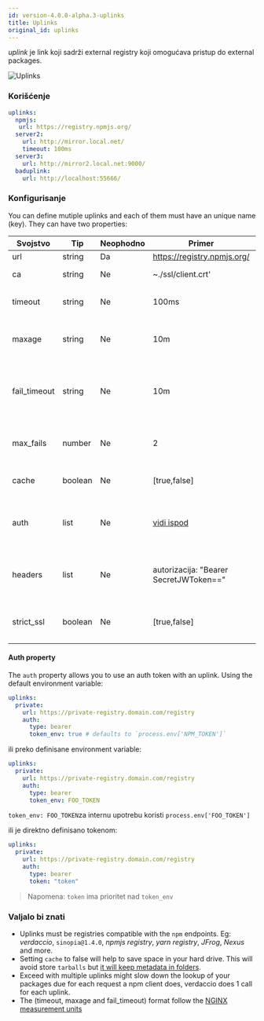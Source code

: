 ```yaml
---
id: version-4.0.0-alpha.3-uplinks
title: Uplinks
original_id: uplinks
---
```

*uplink* je link koji sadrži external registry koji omogućava pristup do external packages.

![Uplinks](/img/uplinks.png)

### Korišćenje

```yaml
uplinks:
  npmjs:
   url: https://registry.npmjs.org/
  server2:
    url: http://mirror.local.net/
    timeout: 100ms
  server3:
    url: http://mirror2.local.net:9000/
  baduplink:
    url: http://localhost:55666/
```

### Konfigurisanje

You can define mutiple uplinks and each of them must have an unique name (key). They can have two properties:

| Svojstvo     | Tip     | Neophodno | Primer                                 | Podrška | Opis                                                                                                                               | Podrazumevano     |
| ------------ | ------- | --------- | -------------------------------------- | ------- | ---------------------------------------------------------------------------------------------------------------------------------- | ----------------- |
| url          | string  | Da        | https://registry.npmjs.org/            | all     | Url registry-a                                                                                                                     | npmjs             |
| ca           | string  | Ne        | ~./ssl/client.crt'                     | all     | Put do SSL sertifikata                                                                                                             | Nema ništa zadato |
| timeout      | string  | Ne        | 100ms                                  | all     | podesite novi timeout za request                                                                                                   | 30s               |
| maxage       | string  | Ne        | 10m                                    | all     | limitira maksimalni broj neuspelih zahteva                                                                                         | 2m                |
| fail_timeout | string  | Ne        | 10m                                    | all     | definiše maksimalno vreme nakon kojeg zahtev postaje neuspešan                                                                     | 5m                |
| max_fails    | number  | Ne        | 2                                      | all     | limitira maksimalni broj neuspelih zahteva                                                                                         | 2                 |
| cache        | boolean | Ne        | [true,false]                           | >= 2.1  | keširanje svih tarballs iz storage-a                                                                                               | true              |
| auth         | list    | Ne        | [vidi ispod](uplinks.md#auth-property) | >= 2.5  | dodeljuje zaglavlje 'Authorization' [više informacija](http://blog.npmjs.org/post/118393368555/deploying-with-npm-private-modules) | onemogućeno       |
| headers      | list    | Ne        | autorizacija: "Bearer SecretJWToken==" | all     | lista korisničkih, prilagođenih zaglavlja za uplink                                                                                | onemogućeno       |
| strict_ssl   | boolean | Ne        | [true,false]                           | > = 3.0 | If true, zahteva da SSL certifikat bude validan.                                                                                   | true              |

#### Auth property

The `auth` property allows you to use an auth token with an uplink. Using the default environment variable:

```yaml
uplinks:
  private:
    url: https://private-registry.domain.com/registry
    auth:
      type: bearer
      token_env: true # defaults to `process.env['NPM_TOKEN']`
```

ili preko definisane environment variable:

```yaml
uplinks:
  private:
    url: https://private-registry.domain.com/registry
    auth:
      type: bearer
      token_env: FOO_TOKEN
```

`token_env: FOO_TOKEN`za internu upotrebu koristi `process.env['FOO_TOKEN']`

ili je direktno definisano tokenom:

```yaml
uplinks:
  private:
    url: https://private-registry.domain.com/registry
    auth:
      type: bearer
      token: "token"
```

> Napomena: `token` ima prioritet nad `token_env`

### Valjalo bi znati

* Uplinks must be registries compatible with the `npm` endpoints. Eg: *verdaccio*, `sinopia@1.4.0`, *npmjs registry*, *yarn registry*, *JFrog*, *Nexus* and more.
* Setting `cache` to false will help to save space in your hard drive. This will avoid store `tarballs` but [it will keep metadata in folders](https://github.com/verdaccio/verdaccio/issues/391).
* Exceed with multiple uplinks might slow down the lookup of your packages due for each request a npm client does, verdaccio does 1 call for each uplink.
* The (timeout, maxage and fail_timeout) format follow the [NGINX measurement units](http://nginx.org/en/docs/syntax.html)